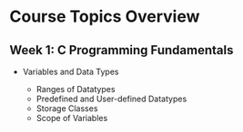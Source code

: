 # Course Topics Overview

## Week 1: C Programming Fundamentals

- Variables and Data Types

  - Ranges of Datatypes
  - Predefined and User-defined Datatypes
  - Storage Classes
  - Scope of Variables
